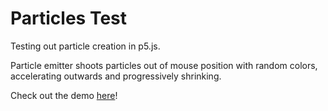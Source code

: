 # Particles Test

Testing out particle creation in p5.js.

Particle emitter shoots particles out of mouse position with random colors, accelerating outwards and progressively shrinking.

Check out the demo [here](https://codepen.io/mattgaskey/pen/LOxeBw?editors=0010)!